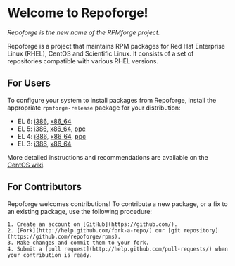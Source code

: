 # Welcome to Repoforge!

*Repoforge is the new name of the RPMforge project.*

Repoforge is a project that maintains RPM packages for Red Hat Enterprise Linux (RHEL), CentOS and Scientific Linux.
It consists of a set of repositories compatible with various RHEL versions.

## For Users

To configure your system to install packages from Repoforge, install the appropriate `rpmforge-release` package for your distribution:

* EL 6: [i386](http://pkgs.repoforge.org/rpmforge-release/rpmforge-release-0.5.2-2.el6.rf.i386.rpm), [x86_64](http://pkgs.repoforge.org/rpmforge-release/rpmforge-release-0.5.2-2.el6.rf.x86_64.rpm)
* EL 5: [i386](http://pkgs.repoforge.org/rpmforge-release/rpmforge-release-0.5.2-2.el5.rf.i386.rpm), [x86_64](http://pkgs.repoforge.org/rpmforge-release/rpmforge-release-0.5.2-2.el5.rf.x86_64.rpm), [ppc](http://pkgs.repoforge.org/rpmforge-release/rpmforge-release-0.5.1-1.el5.rf.ppc.rpm)
* EL 4: [i386](http://pkgs.repoforge.org/rpmforge-release/rpmforge-release-0.5.2-2.el4.rf.i386.rpm), [x86_64](http://pkgs.repoforge.org/rpmforge-release/rpmforge-release-0.5.2-2.el4.rf.x86_64.rpm), [ppc](http://pkgs.repoforge.org/rpmforge-release/rpmforge-release-0.5.1-1.el4.rf.ppc.rpm)
* EL 3: [i386](http://pkgs.repoforge.org/rpmforge-release/rpmforge-release-0.5.2-2.el3.rf.i386.rpm), [x86_64](http://pkgs.repoforge.org/rpmforge-release/rpmforge-release-0.5.2-2.el3.rf.x86_64.rpm)

More detailed instructions and recommendations are available on the [CentOS wiki](http://wiki.centos.org/AdditionalResources/Repositories/RPMForge).

## For Contributors

Repoforge welcomes contributions! To contribute a new package, or a fix to an existing package, use the following procedure:

    1. Create an account on [GitHub](https://github.com/).
    2. [Fork](http://help.github.com/fork-a-repo/) our [git repository](https://github.com/repoforge/rpms).
    3. Make changes and commit them to your fork.
    4. Submit a [pull request](http://help.github.com/pull-requests/) when your contribution is ready.


